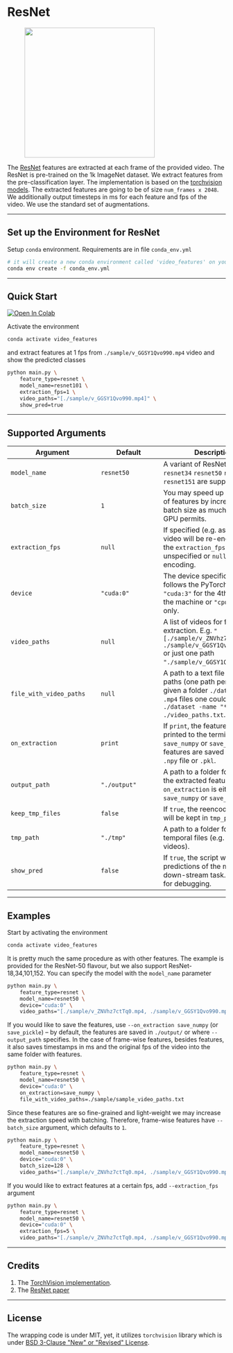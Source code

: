 # ResNet

<figure>
  <img src="../../_assets/resnet.png" width="300" />
</figure>

The [ResNet](https://arxiv.org/abs/1512.03385) features are extracted at each frame of the provided video.
The ResNet is pre-trained on the 1k ImageNet dataset.
We extract features from the pre-classification layer.
The implementation is based on the [torchvision models](https://pytorch.org/docs/1.6.0/torchvision/models.html#classification).
The extracted features are going to be of size `num_frames x 2048`.
We additionally output timesteps in ms for each feature and fps of the video. We use the standard set of augmentations.

---

## Set up the Environment for ResNet
Setup `conda` environment. Requirements are in file `conda_env.yml`
```bash
# it will create a new conda environment called 'video_features' on your machine
conda env create -f conda_env.yml
```

---

## Quick Start

[![Open In Colab](https://colab.research.google.com/assets/colab-badge.svg)](https://colab.research.google.com/drive/17VLdf4abQT2eoMjc6ziJ9UaRaOklTlP0?usp=sharing)

Activate the environment
```bash
conda activate video_features
```

and extract features at 1 fps from `./sample/v_GGSY1Qvo990.mp4` video and show the predicted classes
```bash
python main.py \
    feature_type=resnet \
    model_name=resnet101 \
    extraction_fps=1 \
    video_paths="[./sample/v_GGSY1Qvo990.mp4]" \
    show_pred=true
```

---

## Supported Arguments

<!-- the <div> makes columns wider -->
| <div style="width: 12em">Argument</div> | <div style="width: 8em">Default</div> | Description                                                                                                                                                                      |
| --------------------------------------- | ------------------------------------- | -------------------------------------------------------------------------------------------------------------------------------------------------------------------------------- |
| `model_name`                            | `resnet50`                            | A variant of ResNet. `resnet18` `resnet34` `resnet50` `resnet101` `resnet151` are supported.                                                                                     |
| `batch_size`                            | `1`                                   | You may speed up extraction of features by increasing the batch size as much as your GPU permits.                                                                                |
| `extraction_fps`                        | `null`                                | If specified (e.g. as `5`), the video will be re-encoded to the `extraction_fps` fps. Leave unspecified or `null` to skip re-encoding.                                           |
| `device`                                | `"cuda:0"`                            | The device specification. It follows the PyTorch style. Use `"cuda:3"` for the 4th GPU on the machine or `"cpu"` for CPU-only.                                                   |
| `video_paths`                           | `null`                                | A list of videos for feature extraction. E.g. `"[./sample/v_ZNVhz7ctTq0.mp4, ./sample/v_GGSY1Qvo990.mp4]"` or just one path `"./sample/v_GGSY1Qvo990.mp4"`.                      |
| `file_with_video_paths`                 | `null`                                | A path to a text file with video paths (one path per line). Hint: given a folder `./dataset` with `.mp4` files one could use: `find ./dataset -name "*mp4" > ./video_paths.txt`. |
| `on_extraction`                         | `print`                               | If `print`, the features are printed to the terminal. If `save_numpy` or `save_pickle`, the features are saved to either `.npy` file or `.pkl`.                                  |
| `output_path`                           | `"./output"`                          | A path to a folder for storing the extracted features (if `on_extraction` is either `save_numpy` or `save_pickle`).                                                              |
| `keep_tmp_files`                        | `false`                               | If `true`, the reencoded videos will be kept in `tmp_path`.                                                                                                                      |
| `tmp_path`                              | `"./tmp"`                             | A path to a folder for storing temporal files (e.g. reencoded videos).                                                                                                           |
| `show_pred`                             | `false`                               | If `true`, the script will print the predictions of the model on a down-stream task. It is useful for debugging.                                                                 |

---

## Examples
Start by activating the environment
```bash
conda activate video_features
```

It is pretty much the same procedure as with other features.
The example is provided for the ResNet-50 flavour, but we also support ResNet-18,34,101,152.
You can specify the model with the `model_name` parameter
```bash
python main.py \
    feature_type=resnet \
    model_name=resnet50 \
    device="cuda:0" \
    video_paths="[./sample/v_ZNVhz7ctTq0.mp4, ./sample/v_GGSY1Qvo990.mp4]"
```
If you would like to save the features, use `--on_extraction save_numpy` (or `save_pickle`) – by default,
the features are saved in `./output/` or where `--output_path` specifies.
In the case of frame-wise features, besides features, it also saves timestamps in ms and the original fps of
the video into the same folder with features.
```bash
python main.py \
    feature_type=resnet \
    model_name=resnet50 \
    device="cuda:0" \
    on_extraction=save_numpy \
    file_with_video_paths=./sample/sample_video_paths.txt
```
Since these features are so fine-grained and light-weight we may increase the extraction speed with batching.
Therefore, frame-wise features have `--batch_size` argument, which defaults to `1`.
```bash
python main.py \
    feature_type=resnet \
    model_name=resnet50 \
    device="cuda:0" \
    batch_size=128 \
    video_paths="[./sample/v_ZNVhz7ctTq0.mp4, ./sample/v_GGSY1Qvo990.mp4]"
```
If you would like to extract features at a certain fps, add `--extraction_fps` argument
```bash
python main.py \
    feature_type=resnet \
    model_name=resnet50 \
    device="cuda:0" \
    extraction_fps=5 \
    video_paths="[./sample/v_ZNVhz7ctTq0.mp4, ./sample/v_GGSY1Qvo990.mp4]"
```

---

## Credits
1. The [TorchVision implementation](https://pytorch.org/docs/1.6.0/torchvision/models.html#classification).
2. The [ResNet paper](https://arxiv.org/abs/1512.03385)

---

## License
The wrapping code is under MIT, yet, it utilizes `torchvision` library which is
under [BSD 3-Clause "New" or "Revised" License](https://github.com/pytorch/vision/blob/master/LICENSE).
